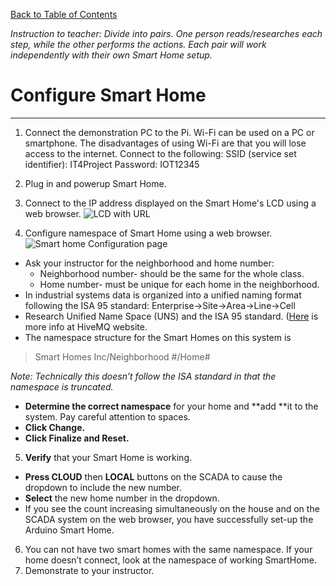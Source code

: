 [Back to Table of Contents](README.md)

*Instruction to teacher: Divide into pairs. One person reads/researches each step, while the other performs the actions. Each pair will work independently with their own Smart Home setup.*
# Configure Smart Home
---
1. Connect the demonstration PC to the Pi. Wi-Fi can be used on a PC or smartphone. The disadvantages of using Wi-Fi are that you will lose access to the internet. Connect to the following:
SSID (service set identifier): IT4Project
Password: IOT12345
2. Plug in and powerup Smart Home.
3. Connect to the IP address displayed on the Smart Home's LCD using a web browser.
	![LCD with URL](https://github.com/user-attachments/assets/20d608ce-9460-4981-9556-bf0110ec71fb)

4. Configure namespace of Smart Home using a web browser.
	![Smart home Configuration page](https://github.com/user-attachments/assets/0bb1f52b-d9cf-4b7e-99d9-571dc50d6e99)

  -  Ask your instructor for the neighborhood and home number:
      -  Neighborhood number- should be the same for the whole class.
      -  Home number- must be unique for each home in the neighborhood.
  -  In industrial systems data is organized into a unified naming format following the ISA 95 standard:
    		Enterprise→Site→Area→Line→Cell  
  -  Research Unified Name Space (UNS) and the ISA 95 standard.  ([Here](https://www.hivemq.com/resources/smart-manufacturing-using-isa95-mqtt-sparkplug-and-uns/) is more info at HiveMQ website.
  -  The namespace structure for the Smart Homes on this system is
> Smart Homes Inc/Neighborhood #/Home#

*Note: Technically this doesn’t follow the ISA standard in that the namespace is truncated.*

  -  **Determine the correct namespace** for your home and **add **it to the system.  Pay careful attention to spaces.  
  -  **Click Change.**
  -  **Click Finalize and Reset.**
5. **Verify** that your Smart Home is working. 
  -  **Press CLOUD** then **LOCAL** buttons on the SCADA to cause the dropdown to include the new number.
  -  **Select** the new home number in the dropdown.
  -  If you see the count increasing simultaneously on the house and on the SCADA system on the web browser, you have successfully set-up the Arduino Smart Home.
6. You can not have two smart homes with the same namespace.  If your home doesn’t connect, look at the namespace of working SmartHome. 
7. Demonstrate to your instructor.
